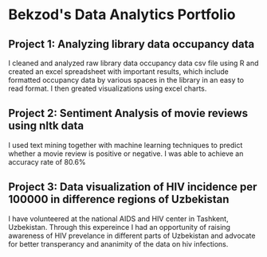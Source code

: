 # Bekzod's Data Analytics Portfolio

## Project 1: Analyzing library data occupancy data
I cleaned and analyzed raw library data occupancy data csv file using R and created an excel spreadsheet with important results, which include formatted occupancy data by various spaces in the library in an easy to read format. I then greated visualizations using excel charts.

## Project 2: Sentiment Analysis of movie reviews using nltk data
I used text mining together with machine learning techniques to predict whether a movie review is positive or negative. I was able to achieve an accuracy rate of 80.6%

## Project 3: Data visualization of HIV incidence per 100000 in difference regions of Uzbekistan
I have volunteered at the national AIDS and HIV center in Tashkent, Uzbekistan. Through this expereince I had an opportunity of raising awareness of HIV prevelance in different parts of Uzbekistan and advocate for better transperancy and ananimity of the data on hiv infections. 
